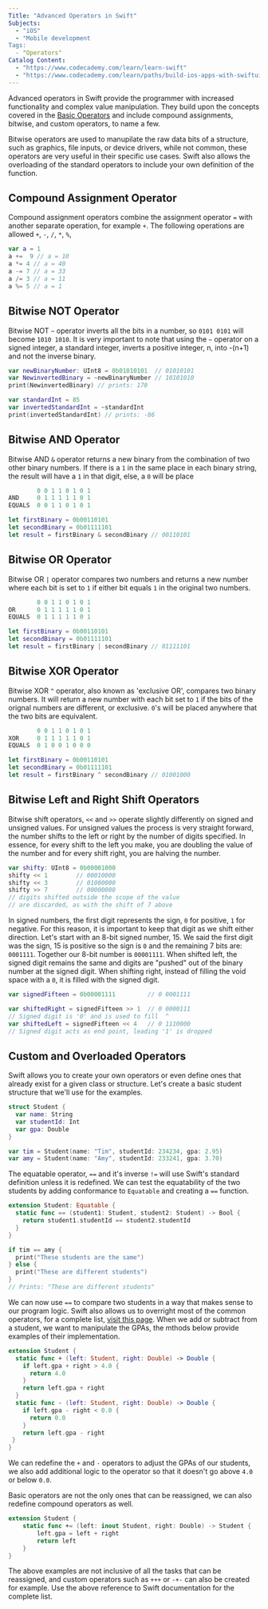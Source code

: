 ```yaml
---
Title: "Advanced Operators in Swift"
Subjects:
  - "iOS"
  - "Mobile development
Tags:
  - "Operators"
Catalog Content:
  - "https://www.codecademy.com/learn/learn-swift"
  - "https://www.codecademy.com/learn/paths/build-ios-apps-with-swiftui"
---
```


Advanced operators in Swift provide the programmer with increased functionality and complex value manipulation. They build upon the concepts covered in the [Basic Operators](Link-To-Basic-Operators-Entry) and include compound assignments, bitwise, and custom operators, to name a few. 

Bitwise operators are used to manupilate the raw data bits of a structure, such as graphics, file inputs, or device drivers, while not common, these operators are very useful in their specific use cases. Swift also allows the overloading of the standard operators to include your own definition of the function.

## Compound Assignment Operator

Compound assignment operators combine the assignment operator `=` with another separate operation, for example `+`. The following operations are allowed `+`, `-`, `/`, `*`, `%`,

```swift
var a = 1
a +=  9 // a = 10
a *= 4 // a = 40
a -= 7 // a = 33
a /= 3 // a = 11
a %= 5 // a = 1
```

## Bitwise NOT Operator

Bitwise NOT `~` operator inverts all the bits in a number, so `0101 0101` will become `1010 1010`. It is very important to note that using the `~` operator on a signed integer, a standard integer, inverts a positive integer, n, into -(n+1) and not the inverse binary.

```swift
var newBinaryNumber: UInt8 = 0b01010101  // 01010101
var NewinvertedBinary = ~newBinaryNumber // 10101010
print(NewinvertedBinary) // prints: 170

var standardInt = 85
var invertedStandardInt = ~standardInt
print(invertedStandardInt) // prints: -86
```

## Bitwise AND Operator

Bitwise AND `&` operator returns a new binary from the combination of two other binary numbers. If there is a `1` in the same place in each binary string, the result will have a `1` in that digit, else, a `0` will be place

```swift
        0 0 1 1 0 1 0 1
AND     0 1 1 1 1 1 0 1
EQUALS  0 0 1 1 0 1 0 1

let firstBinary = 0b00110101
let secondBinary = 0b01111101
let result = firstBinary & secondBinary // 00110101
```

## Bitwise OR Operator

Bitwise OR `|` operator compares two numbers and returns a new number where each bit is set to `1` if either bit equals `1` in the original two numbers.

```swift
        0 0 1 1 0 1 0 1
OR      0 1 1 1 1 1 0 1
EQUALS  0 1 1 1 1 1 0 1

let firstBinary = 0b00110101
let secondBinary = 0b01111101
let result = firstBinary | secondBinary // 01111101
```

## Bitwise XOR Operator

Bitwise XOR `^` operator, also known as 'exclusive OR', compares two binary numbers. It will return a new number with each bit set to `1` if the bits of the orignal numbers are different, or exclusive. `0`'s will be placed anywhere that the two bits are equivalent.

```swift
        0 0 1 1 0 1 0 1
XOR     0 1 1 1 1 1 0 1
EQUALS  0 1 0 0 1 0 0 0

let firstBinary = 0b00110101
let secondBinary = 0b01111101
let result = firstBinary ^ secondBinary // 01001000
```

## Bitwise Left and Right Shift Operators

Bitwise shift operators, `<<` and `>>` operate slightly differently on signed and unsigned values. For unsigned values the process is very straight forward, the number shifts to the left or right by the number of digits specified. In essence, for every shift to the left you make, you are doubling the value of the number and for every shift right, you are halving the number.

```swift
var shifty: UInt8 = 0b00001000
shifty << 1        // 00010000
shifty << 3        // 01000000
shifty >> 7        // 00000000
// digits shifted outside the scope of the value
// are discarded, as with the shift of 7 above
```

In signed numbers, the first digit represents the sign, `0` for positive, `1` for negative. For this reason, it is important to keep that digit as we shift either direction. Let's start with an 8-bit signed number, 15. We said the first digit was the sign, 15 is positive so the sign is `0` and the remaining 7 bits are: `0001111`. Together our 8-bit number is `00001111`. When shifted left, the signed digit remains the same and digits are "pushed" out of the binary number at the signed digit. When shifting right, instead of filling the void space with a `0`, it is filled with the signed digit.

```swift
var signedFifteen = 0b00001111         // 0 0001111

var shiftedRight = signedFifteen >> 1  // 0 0000111
// Signed digit is '0' and is used to fill  ^
var shiftedLeft = signedFifteen << 4   // 0 1110000
// Signed digit acts as end point, leading '1' is dropped
```

## Custom and Overloaded Operators

Swift allows you to create your own operators or even define ones that already exist for a given class or structure. Let's create a basic student structure that we'll use for the examples.

```swift
struct Student {
  var name: String
  var studentId: Int
  var gpa: Double
}

var tim = Student(name: "Tim", studentId: 234234, gpa: 2.95)
var amy = Student(name: "Amy", studentId: 233241, gpa: 3.70)
```

The equatable operator, `==` and it's inverse `!=` will use Swift's standard definition unless it is redefined. We can test the equatability of the two students by adding conformance to `Equatable` and creating a `==` function.

```swift
extension Student: Equatable {
  static func == (student1: Student, student2: Student) -> Bool {
    return student1.studentId == student2.studentId
  }
}

if tim == amy {
  print("These students are the same")
} else {
  print("These are different students")
}
// Prints: "These are different students"
```

We can now use `==` to compare two students in a way that makes sense to our program logic. Swift also allows us to overright most of the common operators, for a complete list, [visit this page](https://docs.swift.org/swift-book/ReferenceManual/LexicalStructure.html#ID418). When we add or subtract from a student, we want to manipulate the GPAs, the mthods below provide examples of their implementation.

```swift
extension Student {
  static func + (left: Student, right: Double) -> Double {
    if left.gpa + right > 4.0 {
      return 4.0
    }
    return left.gpa + right
  }
  static func - (left: Student, right: Double) -> Double {
    if left.gpa - right < 0.0 {
      return 0.0
    }
    return left.gpa - right
 }
}
```

We can redefine the `+` and `-` operators to adjust the GPAs of our students, we also add additional logic to the operator so that it doesn't go above `4.0` or below `0.0`.

Basic operators are not the only ones that can be reassigned, we can also redefine compound operators as well.

```swift
extension Student {
    static func += (left: inout Student, right: Double) -> Student {
        left.gpa = left + right
        return left
    }
}
```

The above examples are not inclusive of all the tasks that can be reassigned, and custom operators such as `+++` or `-+-` can also be created for example. Use the above reference to Swift documentation for the complete list.
